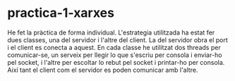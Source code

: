 # practica-1-xarxes
He fet la pràctica de forma individual. L'estrategia utilitzada ha estat fer dues classes, una del servidor i l'altre del client. La del servidor obra el port i el client es conecta a aquest. En cada classe he utilitzat dos threads per comunicar-se, un serveix per llegir lo que s'escriu per consola i enviar-ho pel socket, i l'altre per escoltar lo rebut pel socket i printar-ho per consola. Així tant el client com el servidor es poden comunicar amb l'altre. 
